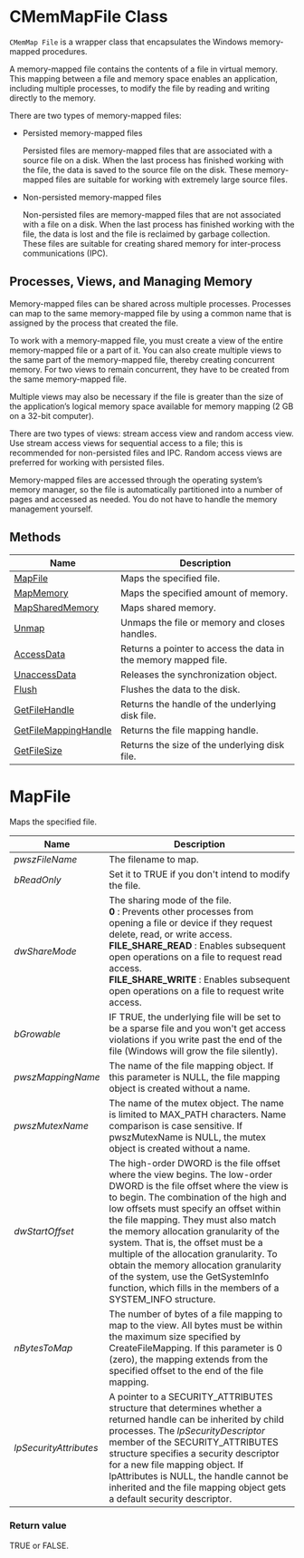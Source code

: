 # CMemMapFile Class

`CMemMap File` is a wrapper class that encapsulates the Windows memory-mapped procedures.

A memory-mapped file contains the contents of a file in virtual memory. This mapping between a file and memory space enables an application, including multiple processes, to modify the file by reading and writing directly to the memory.

There are two types of memory-mapped files:

* Persisted memory-mapped files

  Persisted files are memory-mapped files that are associated with a source file on a disk. When the last process has finished working with the file, the data is saved to the source file on the disk. These memory-mapped files are suitable for working with extremely large source files.

* Non-persisted memory-mapped files

  Non-persisted files are memory-mapped files that are not associated with a file on a disk. When the last process has finished working with the file, the data is lost and the file is reclaimed by garbage collection. These files are suitable for creating shared memory for inter-process communications (IPC).

## Processes, Views, and Managing Memory

Memory-mapped files can be shared across multiple processes. Processes can map to the same memory-mapped file by using a common name that is assigned by the process that created the file.

To work with a memory-mapped file, you must create a view of the entire memory-mapped file or a part of it. You can also create multiple views to the same part of the memory-mapped file, thereby creating concurrent memory. For two views to remain concurrent, they have to be created from the same memory-mapped file.

Multiple views may also be necessary if the file is greater than the size of the application’s logical memory space available for memory mapping (2 GB on a 32-bit computer).

There are two types of views: stream access view and random access view. Use stream access views for sequential access to a file; this is recommended for non-persisted files and IPC. Random access views are preferred for working with persisted files.

Memory-mapped files are accessed through the operating system’s memory manager, so the file is automatically partitioned into a number of pages and accessed as needed. You do not have to handle the memory management yourself.

## Methods

| Name       | Description |
| ---------- | ----------- |
| [MapFile](#MapFile) | Maps the specified file. |
| [MapMemory](#MapMemory) | Maps the specified amount of memory. |
| [MapSharedMemory](#MapSharedMemory) | Maps shared memory. |
| [Unmap](#Unmap) | Unmaps the file or memory and closes handles. |
| [AccessData](#AccessData) | Returns a pointer to access the data in the memory mapped file. |
| [UnaccessData](#UnaccessData) | Releases the synchronization object. |
| [Flush](#Flush) | Flushes the data to the disk. |
| [GetFileHandle](#GetFileHandle) | Returns the handle of the underlying disk file. |
| [GetFileMappingHandle](#GetFileMappingHandle) | Returns the file mapping handle. |
| [GetFileSize](#GetFileSize) | Returns the size of the underlying disk file. |

# <a name="MapFile"></a>MapFile

Maps the specified file.

| Name       | Description |
| ---------- | ----------- |
| *pwszFileName* | The filename to map. |
| *bReadOnly* | Set it to TRUE if you don't intend to modify the file. |
| *dwShareMode* | The sharing mode of the file.<br>**0** : Prevents other processes from opening a file or device if they request delete, read, or write access.<br>**FILE_SHARE_READ** : Enables subsequent open operations on a file to request read access.<br>**FILE_SHARE_WRITE** : Enables subsequent open operations on a file to request write access. |
| *bGrowable* | IF TRUE, the underlying file will be set to be a sparse file and you won't get access violations if you write past the end of the file (Windows will grow the file silently). |
| *pwszMappingName* | The name of the file mapping object. If this parameter is NULL, the file mapping object is created without a name. |
| *pwszMutexName* | The name of the mutex object. The name is limited to MAX_PATH characters. Name comparison is case sensitive. If pwszMutexName is NULL, the mutex object is created without a name. |
| *dwStartOffset* | The high-order DWORD is the file offset where the view begins. The low-order DWORD is the file offset where the view is to begin. The combination of the high and low offsets must specify an offset within the file mapping. They must also match the memory allocation granularity of the system. That is, the offset must be a multiple of the allocation granularity. To obtain the memory allocation granularity of the system, use the GetSystemInfo function, which fills in the members of a SYSTEM_INFO structure. |
| *nBytesToMap* | The number of bytes of a file mapping to map to the view. All bytes must be within the maximum size specified by CreateFileMapping. If this parameter is 0 (zero), the mapping extends from the specified offset to the end of the file mapping. |
| *lpSecurityAttributes* | A pointer to a SECURITY_ATTRIBUTES structure that determines whether a returned handle can be inherited by child processes. The *lpSecurityDescriptor* member of the SECURITY_ATTRIBUTES structure specifies a security descriptor for a new file mapping object. If lpAttributes is NULL, the handle cannot be inherited and the file mapping object gets a default security descriptor. |

### Return value

TRUE or FALSE.
